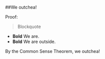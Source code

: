 ##We outchea!

Proof:
>Blockquote 
* __Bold__ We are.
* __Bold__ We are outside.

By the Common Sense Theorem, we outchea!
  
